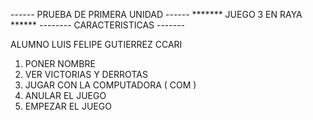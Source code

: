 ------ PRUEBA DE PRIMERA UNIDAD ------
******* JUEGO 3 EN RAYA ******
-------- CARACTERISTICAS -------

ALUMNO LUIS FELIPE GUTIERREZ CCARI
1. PONER NOMBRE
2. VER VICTORIAS Y DERROTAS
3. JUGAR CON LA COMPUTADORA ( COM )
4. ANULAR EL JUEGO
5. EMPEZAR EL JUEGO
